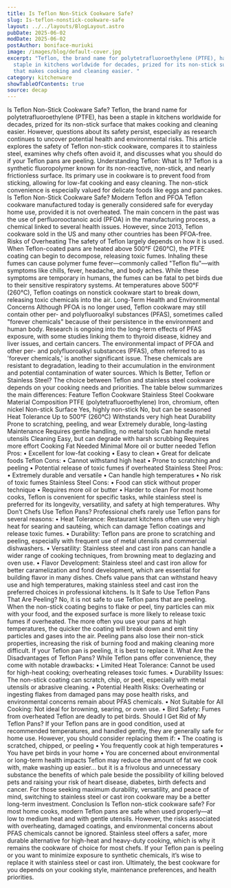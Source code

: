 ```yaml
---
title: Is Teflon Non-Stick Cookware Safe?
slug: Is-teflon-nonstick-cookware-safe
layout: ../../layouts/BlogLayout.astro
pubDate: 2025-06-02
modDate: 2025-06-02
postAuthor: boniface-muriuki
image: /images/blog/default-cover.jpg
excerpt: "Teflon, the brand name for polytetrafluoroethylene (PTFE), has been a
  staple in kitchens worldwide for decades, prized for its non-stick surface
  that makes cooking and cleaning easier. "
category: kitchenware
showTableOfContents: true
source: decap
---
```

Is Teflon Non-Stick Cookware Safe?
Teflon, the brand name for polytetrafluoroethylene (PTFE), has been a staple in kitchens worldwide for decades, prized for its non-stick surface that makes cooking and cleaning easier. 
However, questions about its safety persist, especially as research continues to uncover potential health and environmental risks. This article explores the safety of Teflon non-stick cookware, compares it to stainless steel, examines why chefs often avoid it, and discusses what you should do if your Teflon pans are peeling.
Understanding Teflon: What Is It?
Teflon is a synthetic fluoropolymer known for its non-reactive, non-stick, and nearly frictionless surface. Its primary use in cookware is to prevent food from sticking, allowing for low-fat cooking and easy cleaning. The non-stick convenience is especially valued for delicate foods like eggs and pancakes.
Is Teflon Non-Stick Cookware Safe?
Modern Teflon and PFOA
Teflon cookware manufactured today is generally considered safe for everyday home use, provided it is not overheated. The main concern in the past was the use of perfluorooctanoic acid (PFOA) in the manufacturing process, a chemical linked to several health issues. 
However, since 2013, Teflon cookware sold in the US and many other countries has been PFOA-free.
Risks of Overheating
The safety of Teflon largely depends on how it is used. When Teflon-coated pans are heated above 500°F (260°C), the PTFE coating can begin to decompose, releasing toxic fumes. Inhaling these fumes can cause polymer fume fever—commonly called "Teflon flu"—with symptoms like chills, fever, headache, and body aches. While these symptoms are temporary in humans, the fumes can be fatal to pet birds due to their sensitive respiratory systems.
At temperatures above 500°F (260°C), Teflon coatings on nonstick cookware start to break down, releasing toxic chemicals into the air.
Long-Term Health and Environmental Concerns
Although PFOA is no longer used, Teflon cookware may still contain other per- and polyfluoroalkyl substances (PFAS), sometimes called "forever chemicals" because of their persistence in the environment and human body. Research is ongoing into the long-term effects of PFAS exposure, with some studies linking them to thyroid disease, kidney and liver issues, and certain cancers.
The environmental impact of PFOA and other per- and polyfluoroalkyl substances (PFAS), often referred to as 'forever chemicals,' is another significant issue. These chemicals are resistant to degradation, leading to their accumulation in the environment and potential contamination of water sources.
Which Is Better, Teflon or Stainless Steel?
The choice between Teflon and stainless steel cookware depends on your cooking needs and priorities. The table below summarizes the main differences:
Feature	Teflon Cookware	Stainless Steel Cookware
Material Composition	PTFE (polytetrafluoroethylene)	Iron, chromium, often nickel
Non-stick Surface	Yes, highly non-stick	No, but can be seasoned
Heat Tolerance	Up to 500°F (260°C)	Withstands very high heat
Durability	Prone to scratching, peeling, and wear	Extremely durable, long-lasting
Maintenance	Requires gentle handling, no metal tools	Can handle metal utensils
Cleaning	Easy, but can degrade with harsh scrubbing	Requires more effort
Cooking Fat Needed	Minimal	More oil or butter needed
Teflon Pros:
•	Excellent for low-fat cooking
•	Easy to clean
•	Great for delicate foods
Teflon Cons:
•	Cannot withstand high heat
•	Prone to scratching and peeling
•	Potential release of toxic fumes if overheated
Stainless Steel Pros:
•	Extremely durable and versatile
•	Can handle high temperatures
•	No risk of toxic fumes
Stainless Steel Cons:
•	Food can stick without proper technique
•	Requires more oil or butter
•	Harder to clean
For most home cooks, Teflon is convenient for specific tasks, while stainless steel is preferred for its longevity, versatility, and safety at high temperatures.
Why Don’t Chefs Use Teflon Pans?
Professional chefs rarely use Teflon pans for several reasons:
•	Heat Tolerance: Restaurant kitchens often use very high heat for searing and sautéing, which can damage Teflon coatings and release toxic fumes.
•	Durability: Teflon pans are prone to scratching and peeling, especially with frequent use of metal utensils and commercial dishwashers.
•	Versatility: Stainless steel and cast iron pans can handle a wider range of cooking techniques, from browning meat to deglazing and oven use.
•	Flavor Development: Stainless steel and cast iron allow for better caramelization and fond development, which are essential for building flavor in many dishes.
Chefs value pans that can withstand heavy use and high temperatures, making stainless steel and cast iron the preferred choices in professional kitchens.
Is It Safe to Use Teflon Pans That Are Peeling?
No, it is not safe to use Teflon pans that are peeling. When the non-stick coating begins to flake or peel, tiny particles can mix with your food, and the exposed surface is more likely to release toxic fumes if overheated.
The more often you use your pans at high temperatures, the quicker the coating will break down and emit tiny particles and gases into the air.
Peeling pans also lose their non-stick properties, increasing the risk of burning food and making cleaning more difficult. If your Teflon pan is peeling, it is best to replace it.
What Are the Disadvantages of Teflon Pans?
While Teflon pans offer convenience, they come with notable drawbacks:
•	Limited Heat Tolerance: Cannot be used for high-heat cooking; overheating releases toxic fumes.
•	Durability Issues: The non-stick coating can scratch, chip, or peel, especially with metal utensils or abrasive cleaning.
•	Potential Health Risks: Overheating or ingesting flakes from damaged pans may pose health risks, and environmental concerns remain about PFAS chemicals.
•	Not Suitable for All Cooking: Not ideal for browning, searing, or oven use.
•	Bird Safety: Fumes from overheated Teflon are deadly to pet birds.
Should I Get Rid of My Teflon Pans?
If your Teflon pans are in good condition, used at recommended temperatures, and handled gently, they are generally safe for home use. However, you should consider replacing them if:
•	The coating is scratched, chipped, or peeling
•	You frequently cook at high temperatures
•	You have pet birds in your home
•	You are concerned about environmental or long-term health impacts
Teflon may reduce the amount of fat we cook with, make washing up easier... but it is a frivolous and unnecessary substance the benefits of which pale beside the possibility of killing beloved pets and raising your risk of heart disease, diabetes, birth defects and cancer.
For those seeking maximum durability, versatility, and peace of mind, switching to stainless steel or cast iron cookware may be a better long-term investment.
Conclusion
Is Teflon non-stick cookware safe? For most home cooks, modern Teflon pans are safe when used properly—at low to medium heat and with gentle utensils. However, the risks associated with overheating, damaged coatings, and environmental concerns about PFAS chemicals cannot be ignored. Stainless steel offers a safer, more durable alternative for high-heat and heavy-duty cooking, which is why it remains the cookware of choice for most chefs.
If your Teflon pan is peeling or you want to minimize exposure to synthetic chemicals, it’s wise to replace it with stainless steel or cast iron. Ultimately, the best cookware for you depends on your cooking style, maintenance preferences, and health priorities.

